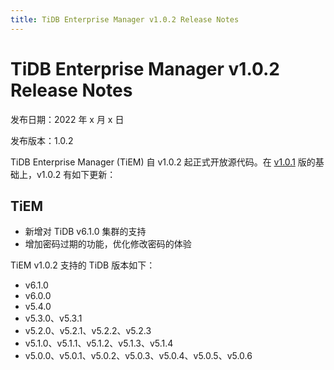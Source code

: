 ```yaml
---
title: TiDB Enterprise Manager v1.0.2 Release Notes
---
```


# TiDB Enterprise Manager v1.0.2 Release Notes

发布日期：2022 年 x 月 x 日

发布版本：1.0.2

TiDB Enterprise Manager (TiEM) 自 v1.0.2 起正式开放源代码。在 [v1.0.1](/tiem/tiem-release-1.0.1.md) 版的基础上，v1.0.2 有如下更新：

## TiEM

- 新增对 TiDB v6.1.0 集群的支持
- 增加密码过期的功能，优化修改密码的体验

TiEM v1.0.2 支持的 TiDB 版本如下：

- v6.1.0
- v6.0.0
- v5.4.0
- v5.3.0、v5.3.1
- v5.2.0、v5.2.1、v5.2.2、v5.2.3
- v5.1.0、v5.1.1、v5.1.2、v5.1.3、v5.1.4
- v5.0.0、v5.0.1、v5.0.2、v5.0.3、v5.0.4、v5.0.5、v5.0.6
